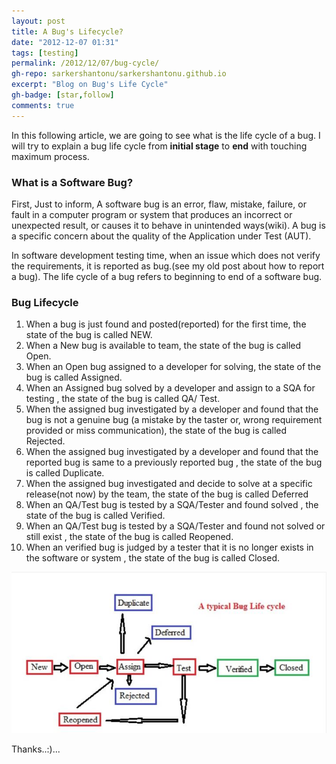 ```yaml
---
layout: post
title: A Bug's Lifecycle?
date: "2012-12-07 01:31"
tags: [testing]
permalink: /2012/12/07/bug-cycle/
gh-repo: sarkershantonu/sarkershantonu.github.io
excerpt: "Blog on Bug's Life Cycle"
gh-badge: [star,follow]
comments: true
---
```

In this following article, we are going to see what is the life cycle of a bug. I will try to explain a bug life cycle from **initial stage** to **end** with touching maximum process.

### What is a Software Bug?
First, Just to inform, A software bug is an error, flaw, mistake, failure, or fault in a computer program or system that produces an incorrect or unexpected result, or causes it to behave in unintended ways(wiki). A bug is a specific concern about the quality of the Application under Test (AUT).

In software development testing time, when an issue which does not verify the requirements, it is reported as bug.(see my old post about how to report a bug). The life cycle of a bug refers to beginning to end of a software bug. 

### Bug Lifecycle
1. When a bug is just found and posted(reported) for the first time, the state of the bug is called NEW.
2. When a New bug is available to team, the state of the bug is called Open. 
3. When an Open bug assigned to a developer for solving, the state of the bug is called Assigned.
4. When an Assigned bug solved by a developer and assign to a SQA for testing , the state of the bug is called QA/ Test.
5. When the assigned bug investigated by a developer and found that the bug is not a genuine bug (a mistake by the taster or, wrong requirement provided or miss communication), the state of the bug is called Rejected. 
6.  When the assigned bug investigated by a developer and found that the reported bug is same to a previously reported bug , the state of the bug is called Duplicate.
7. When the assigned bug investigated and decide to solve at a specific release(not now) by the team, the state of the bug is called Deferred
8.  When an QA/Test bug is tested by a SQA/Tester and found solved , the state of the bug is called Verified. 
9. When an QA/Test bug is tested by a SQA/Tester and found not solved or still exist  , the state of the bug is called Reopened. 
10. When an verified bug is judged by a tester that it is no longer exists in the software or system , the state of the bug is called Closed.

![bug-cycle](/images/testing/bug-cycle.JPG)

Thanks..:)...